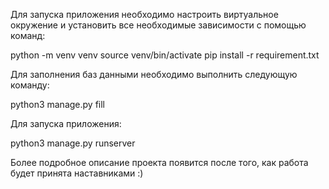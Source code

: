 Для запуска приложения необходимо настроить виртуальное окружение и установить все необходимые зависимости с помощью команд:

python -m venv venv
source venv/bin/activate 
pip install -r requirement.txt

Для заполнения баз данными необходимо выполнить следующую команду:

python3 manage.py fill

Для запуска приложения:

python3 manage.py runserver

Более подробное описание проекта появится после того, как работа будет принята наставниками :)